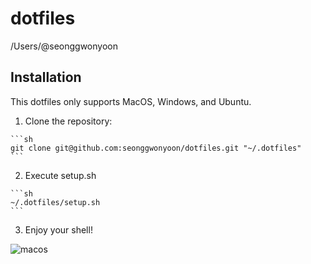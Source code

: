 dotfiles
=========

/Users/@seonggwonyoon

Installation
------------

This dotfiles only supports MacOS, Windows, and Ubuntu.

  1. Clone the repository:

    ```sh
    git clone git@github.com:seonggwonyoon/dotfiles.git "~/.dotfiles"
    ```

  2. Execute setup.sh

    ```sh
	~/.dotfiles/setup.sh
	```

  3. Enjoy your shell!

![macos](https://raw.githubusercontent.com/seonggwonyoon/dotfiles/master/assets/macos.png)

